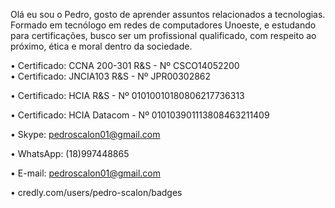 Olá eu sou o Pedro, gosto de aprender assuntos relacionados a tecnologias.
Formado em tecnólogo em redes de computadores Unoeste, e estudando para certificações, busco ser um profissional qualificado, com respeito ao próximo, ética e moral dentro da sociedade.

• Certificado: CCNA 200-301 R&S - Nº CSCO14052200	
• Certificado: JNCIA103 R&S - Nº JPR00302862

• Certificado: HCIA R&S - Nº 01010010180806217736313

• Certificado: HCIA Datacom - Nº 010103901113808463211409

• Skype: pedroscalon01@gmail.com

• WhatsApp: (18)997448865

• E-mail: pedroscalon01@gmail.com

• credly.com/users/pedro-scalon/badges
